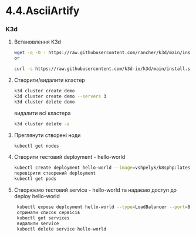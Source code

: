# 4.4.AsciiArtify
### K3d ###

1. Встановлення K3d
   ```sh
   wget -q -O - https://raw.githubusercontent.com/rancher/k3d/main/install.sh | bash
   or
   ```
   ```sh
   curl -s https://raw.githubusercontent.com/k3d-io/k3d/main/install.sh | bash
   ```
2. Створити/видалити кластер
    ```sh
    k3d cluster create demo
    k3d cluster create demo --servers 3 
    k3d cluster delete demo
    ```
    видалити всі кластера
    ```sh
    k3d cluster delete -a
    ```
3. Преглянути створені ноди 
    ```sh
    kubectl get nodes
    ```
4. Створити тестовий deployment - hello-world
    ```sh
    kubectl create deployment hello-world --image=vshpelyk/k8sphp:latest
    перевірити створений deployment
    kubectl get pods


    ```
5. Створюємо тестовий service - hello-world та надаємо доступ до deploy hello-world
   ```sh
    kubectl expose deployment hello-world --type=LoadBalancer --port=8080
    отримати список сервісів
    kubectl get services
    видалити service
    kubectl delete service hello-world

   ```

